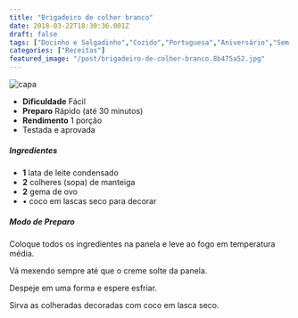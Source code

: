 ```yaml
---
title: "Brigadeiro de colher branco"
date: 2018-03-22T18:30:36.001Z
draft: false
tags: ["Docinho e Salgadinho","Cozido","Portuguesa","Aniversário","Sem glúten;Sem lactose"]
categories: ["Receitas"]
featured_image: "/post/brigadeiro-de-colher-branco.8b475a52.jpg"
---
```


![capa](/post/brigadeiro-de-colher-branco.8b475a52.jpg)

*   **Dificuldade** Fácil
*   **Preparo** Rápido (até 30 minutos)
*   **Rendimento** 1 porção
*   Testada e aprovada
    

##### Ingredientes

*   **1** lata de leite condensado
*   **2** colheres (sopa) de manteiga
*   **2** gema de ovo
*   • coco em lascas seco para decorar

##### Modo de Preparo

Coloque todos os ingredientes na panela e leve ao fogo em temperatura média.

Vá mexendo sempre até que o creme solte da panela.

Despeje em uma forma e espere esfriar.

Sirva as colheradas decoradas com coco em lasca seco.
